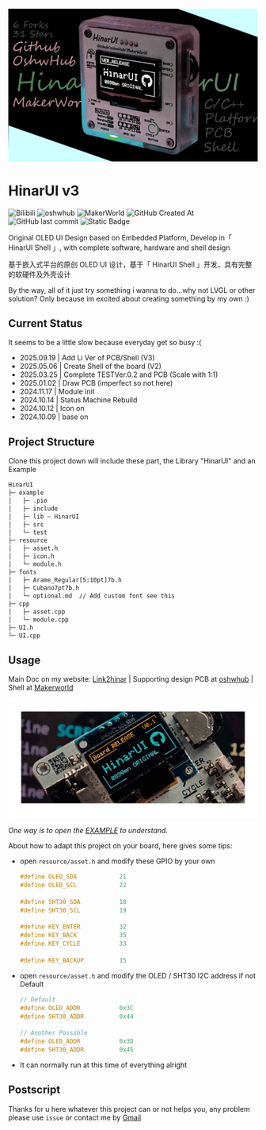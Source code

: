 ![head](pic/HinarUI.jpg)

# HinarUI v3
<img alt="Bilibili" src="https://img.shields.io/badge/Bilibili-EE979F?link=https%3A%2F%2Fspace.bilibili.com%2F45409103"> <img alt="oshwhub" src="https://img.shields.io/badge/%E7%AB%8B%E5%88%9B%E5%BC%80%E6%BA%90%E7%A4%BE%E5%8C%BA-4672F5?link=https%3A%2F%2Foshwhub.com%2Flink_joestar%2Fhinarui-open-source-embedded-sel"> <img alt="MakerWorld" src="https://img.shields.io/badge/MakerWorld-white?link=https%3A%2F%2Fmakerworld.com.cn%2Fzh%2Fmodels%2F1583584-hinarui-shell-v1">  ![GitHub Created At](https://img.shields.io/github/created-at/890mn/HinarUI?labelColor=%2339354A&color=%239BB9B4)
![GitHub last commit](https://img.shields.io/github/last-commit/890mn/HinarUI?labelColor=%2339354A&color=%239BB9B4)
![Static Badge](https://img.shields.io/github/v/release/890mn/HinarUI?color=%23263C53)

Original OLED UI Design based on Embedded Platform, Develop in「 HinarUI Shell 」, with complete software, hardware and shell design

基于嵌入式平台的原创 OLED UI 设计，基于「 HinarUI Shell 」开发，具有完整的软硬件及外壳设计

By the way, all of it just try something i wanna to do...why not LVGL or other solution? Only because im excited about creating something by my own :)

## Current Status

It seems to be a little slow because everyday get so busy :(

- 2025.09.19 | Add Li Ver of PCB/Shell (V3)
- 2025.05.06 | Create Shell of the board (V2)
- 2025.03.25 | Complete TESTVer.0.2 and PCB (Scale with 1:1)
- 2025.01.02 | Draw PCB (imperfect so not here)
- 2024.11.17 | Module init
- 2024.10.14 | Status Machine Rebuild
- 2024.10.12 | Icon on
- 2024.10.09 | base on

## Project Structure

Clone this project down will include these part, the Library "HinarUI" and an Example  

```plaintext
HinarUI
├─ example
│   ├─ .pio
│   ├─ include
│   ├─ lib ― HinarUI
│   ├─ src
│   └─ test
├─ resource
│   ├─ asset.h
│   ├─ icon.h
│   └─ module.h
├─ fonts
│   ├─ Arame_Regular[5:10pt]7b.h
│   ├─ Cubano7pt7b.h
│   └─ optional.md  // Add custom font see this
├─ cpp
│   ├─ asset.cpp
│   └─ module.cpp
├─ UI.h
└─ UI.cpp
```

## Usage

Main Doc on my website: [Link2hinar](https://link2hinar.fun/p/hinarui/) |
Supporting design PCB at [oshwhub](https://oshwhub.com/link_joestar/hinarui-open-source-embedded-sel) |
Shell at [Makerworld](https://makerworld.com.cn/zh/models/1583584-hinarui-shell-v1)

![cover](pic/HinarUI_Cover.jpg)

*One way is to open the [EXAMPLE](/example/README.md) to understand.*

About how to adapt this project on your board, here gives some tips:

- open `resource/asset.h` and modify these GPIO by your own

    ```cpp
    #define OLED_SDA            21
    #define OLED_SCL            22

    #define SHT30_SDA           18
    #define SHT30_SCL           19

    #define KEY_ENTER           32
    #define KEY_BACK            35 
    #define KEY_CYCLE           33

    #define KEY_BACKUP          15
    ```

- open `resource/asset.h` and modify the OLED / SHT30 I2C address if not Default

    ```cpp
    // Default
    #define OLED_ADDR           0x3C
    #define SHT30_ADDR          0x44
    
    // Another Possible
    #define OLED_ADDR           0x3D
    #define SHT30_ADDR          0x45
    ```

- It can normally run at this time of everything alright

## Postscript

Thanks for u here whatever this project can or not helps you, any problem please use `issue` or contact me by [Gmail](mailto:linkjoestar402212@gmail.com)
